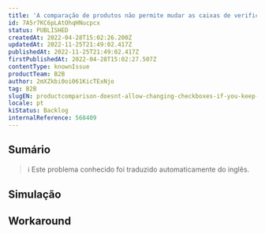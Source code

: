 ```yaml
---
title: 'A comparação de produtos não permite mudar as caixas de verificação se você manter a gaveta aberta'
id: 7A5r7KC6pLAtOhqHNucpcx
status: PUBLISHED
createdAt: 2022-04-28T15:02:26.200Z
updatedAt: 2022-11-25T21:49:02.417Z
publishedAt: 2022-11-25T21:49:02.417Z
firstPublishedAt: 2022-04-28T15:02:27.507Z
contentType: knownIssue
productTeam: B2B
author: 2mXZkbi0oi061KicTExNjo
tag: B2B
slugEN: productcomparison-doesnt-allow-changing-checkboxes-if-you-keep-the-drawer-open
locale: pt
kiStatus: Backlog
internalReference: 568409
---
```


## Sumário

>ℹ️ Este problema conhecido foi traduzido automaticamente do inglês.



## Simulação



## Workaround



